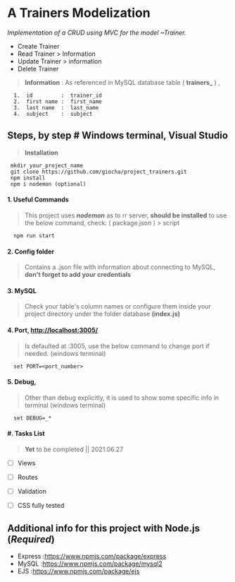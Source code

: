 # A Trainers Modelization

*Implementation of a CRUD using MVC for the model ~Trainer.*

- Create Trainer
- Read Trainer > Information
- Update Trainer > information
- Delete Trainer



> **Information** : As referenced in MySQL database table ( **trainers_** ) , 

      1.  id         :  trainer_id 
      2.  first name :  first_name 
      3.  last name  :  last_name 
      4.  subject    :  subject 

## Steps, by step # Windows terminal, Visual Studio

> **Installation**

     mkdir your_project_name
     git clone https://github.com/giocha/project_trainers.git
     npm install
     npm i nodemon (optional)
     

#### 1. Useful Commands

> This project uses ***nodemon*** as to rr server, **should be installed** to use the below command,
 check: ( package.json ) > script 
 
      npm run start

#### 2. Config folder 

> Contains a .json file with information about connecting to MySQL,  
**don't forget to add your credentials**

#### 3. MySQL

> Check your table's column names or configure them inside your project directory under the folder database **(index.js)**


#### 4. Port, <http://localhost:3005/>

> Is defaulted at :3005, use the below command to change port if needed. (windows terminal)

      set PORT=<port_number>


#### 5. Debug, 

> Other than debug explicitly, it is used to show some specific info in terminal (windows terminal)

      set DEBUG=_*


#### #. Tasks List

> **Yet** to be completed || 2021.06.27

- [ ] Views 
- [ ] Routes
- [ ] Validation
- [ ] CSS fully tested



## Additional info for this project with Node.js (***Required***)

- Express :<https://www.npmjs.com/package/express>
-  MySQL  :<https://www.npmjs.com/package/mysql2>
-    EJS  :<https://www.npmjs.com/package/ejs>
